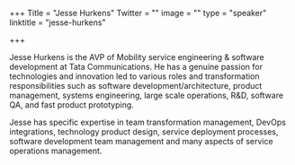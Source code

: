 +++
Title = "Jesse Hurkens"
Twitter = ""
image = ""
type = "speaker"
linktitle = "jesse-hurkens"

+++

Jesse Hurkens is the AVP of Mobility service engineering & software development at Tata Communications. He has a genuine passion for technologies and innovation led to various roles and transformation responsibilities such as software development/architecture, product management, systems engineering, large scale operations, R&D, software QA, and fast product prototyping.

Jesse has specific expertise in team transformation management, DevOps integrations, technology product design, service deployment processes, software development team management and many aspects of service operations management. 
